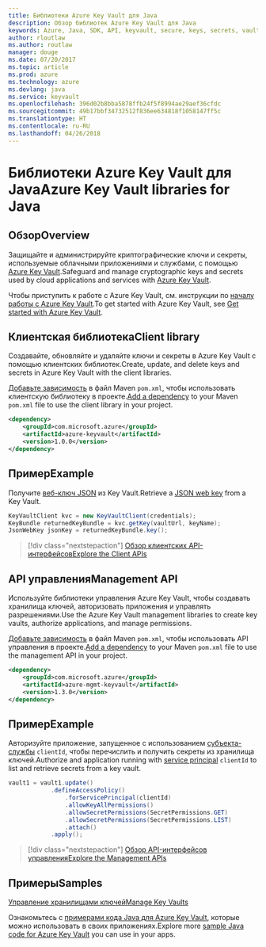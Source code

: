 ```yaml
---
title: Библиотеки Azure Key Vault для Java
description: Обзор библиотек Azure Key Vault для Java
keywords: Azure, Java, SDK, API, keyvault, secure, keys, secrets, vault
author: rloutlaw
ms.author: routlaw
manager: douge
ms.date: 07/20/2017
ms.topic: article
ms.prod: azure
ms.technology: azure
ms.devlang: java
ms.service: keyvault
ms.openlocfilehash: 396d02b8bba5878ffb24f5f8994ae29aef36cfdc
ms.sourcegitcommit: 49b17bbf34732512f836ee634818f1058147ff5c
ms.translationtype: HT
ms.contentlocale: ru-RU
ms.lasthandoff: 04/26/2018
---
```

# <a name="azure-key-vault-libraries-for-java"></a><span data-ttu-id="f8371-104">Библиотеки Azure Key Vault для Java</span><span class="sxs-lookup"><span data-stu-id="f8371-104">Azure Key Vault libraries for Java</span></span>

## <a name="overview"></a><span data-ttu-id="f8371-105">Обзор</span><span class="sxs-lookup"><span data-stu-id="f8371-105">Overview</span></span>

<span data-ttu-id="f8371-106">Защищайте и администрируйте криптографические ключи и секреты, используемые облачными приложениями и службами, с помощью [Azure Key Vault](/azure/key-vault/).</span><span class="sxs-lookup"><span data-stu-id="f8371-106">Safeguard and manage cryptographic keys and secrets used by cloud applications and services with [Azure Key Vault](/azure/key-vault/).</span></span>

<span data-ttu-id="f8371-107">Чтобы приступить к работе с Azure Key Vault, см. инструкции по [началу работы с Azure Key Vault](/azure/key-vault/key-vault-get-started).</span><span class="sxs-lookup"><span data-stu-id="f8371-107">To get started with Azure Key Vault, see [Get started with Azure Key Vault](/azure/key-vault/key-vault-get-started).</span></span>

## <a name="client-library"></a><span data-ttu-id="f8371-108">Клиентская библиотека</span><span class="sxs-lookup"><span data-stu-id="f8371-108">Client library</span></span>

<span data-ttu-id="f8371-109">Создавайте, обновляйте и удаляйте ключи и секреты в Azure Key Vault с помощью клиентских библиотек.</span><span class="sxs-lookup"><span data-stu-id="f8371-109">Create, update, and delete keys and secrets in Azure Key Vault with the client libraries.</span></span>

<span data-ttu-id="f8371-110">[Добавьте зависимость](https://maven.apache.org/guides/getting-started/index.html#How_do_I_use_external_dependencies) в файл Maven `pom.xml`, чтобы использовать клиентскую библиотеку в проекте.</span><span class="sxs-lookup"><span data-stu-id="f8371-110">[Add a dependency](https://maven.apache.org/guides/getting-started/index.html#How_do_I_use_external_dependencies) to your Maven `pom.xml` file to use the client library in your project.</span></span>  

```XML
<dependency>
    <groupId>com.microsoft.azure</groupId>
    <artifactId>azure-keyvault</artifactId>
    <version>1.0.0</version>
</dependency>
```   

## <a name="example"></a><span data-ttu-id="f8371-111">Пример</span><span class="sxs-lookup"><span data-stu-id="f8371-111">Example</span></span>

<span data-ttu-id="f8371-112">Получите [веб-ключ JSON](https://tools.ietf.org/html/draft-ietf-jose-json-web-key-18) из Key Vault.</span><span class="sxs-lookup"><span data-stu-id="f8371-112">Retrieve a [JSON web key](https://tools.ietf.org/html/draft-ietf-jose-json-web-key-18) from a Key Vault.</span></span>

```java
KeyVaultClient kvc = new KeyVaultClient(credentials);
KeyBundle returnedKeyBundle = kvc.getKey(vaultUrl, keyName);
JsonWebKey jsonKey = returnedKeyBundle.key();
```

> [!div class="nextstepaction"]
> [<span data-ttu-id="f8371-113">Обзор клиентских API-интерфейсов</span><span class="sxs-lookup"><span data-stu-id="f8371-113">Explore the Client APIs</span></span>](/java/api/overview/azure/keyvault/client)


## <a name="management-api"></a><span data-ttu-id="f8371-114">API управления</span><span class="sxs-lookup"><span data-stu-id="f8371-114">Management API</span></span>

<span data-ttu-id="f8371-115">Используйте библиотеки управления Azure Key Vault, чтобы создавать хранилища ключей, авторизовать приложения и управлять разрешениями.</span><span class="sxs-lookup"><span data-stu-id="f8371-115">Use the Azure Key Vault management libraries to create key vaults, authorize applications, and manage permissions.</span></span> 

<span data-ttu-id="f8371-116">[Добавьте зависимость](https://maven.apache.org/guides/getting-started/index.html#How_do_I_use_external_dependencies) в файл Maven `pom.xml`, чтобы использовать API управления в проекте.</span><span class="sxs-lookup"><span data-stu-id="f8371-116">[Add a dependency](https://maven.apache.org/guides/getting-started/index.html#How_do_I_use_external_dependencies) to your Maven `pom.xml` file to use the management API in your project.</span></span>  

```XML
<dependency>
    <groupId>com.microsoft.azure</groupId>
    <artifactId>azure-mgmt-keyvault</artifactId>
    <version>1.3.0</version>
</dependency>
```

## <a name="example"></a><span data-ttu-id="f8371-117">Пример</span><span class="sxs-lookup"><span data-stu-id="f8371-117">Example</span></span>

<span data-ttu-id="f8371-118">Авторизуйте приложение, запущенное с использованием [субъекта-службы](/azure/azure-resource-manager/resource-group-create-service-principal-portal) `clientId`, чтобы перечислить и получить секреты из хранилища ключей.</span><span class="sxs-lookup"><span data-stu-id="f8371-118">Authorize and application running with [service principal](/azure/azure-resource-manager/resource-group-create-service-principal-portal) `clientId` to list and retrieve secrets from a key vault.</span></span> 

```java
vault1 = vault1.update()
            .defineAccessPolicy()
                .forServicePrincipal(clientId)
                .allowKeyAllPermissions()
                .allowSecretPermissions(SecretPermissions.GET)
                .allowSecretPermissions(SecretPermissions.LIST)
                .attach()
            .apply();
```

> [!div class="nextstepaction"]
> [<span data-ttu-id="f8371-119">Обзор API-интерфейсов управления</span><span class="sxs-lookup"><span data-stu-id="f8371-119">Explore the Management APIs</span></span>](/java/api/overview/azure/keyvault/management)


## <a name="samples"></a><span data-ttu-id="f8371-120">Примеры</span><span class="sxs-lookup"><span data-stu-id="f8371-120">Samples</span></span>

<span data-ttu-id="f8371-121">[Управление хранилищами ключей][1]</span><span class="sxs-lookup"><span data-stu-id="f8371-121">[Manage Key Vaults][1]</span></span>   

[1]: https://github.com/Azure-Samples/key-vault-java-manage-key-vaults

<span data-ttu-id="f8371-122">Ознакомьтесь с [примерами кода Java для Azure Key Vault](https://azure.microsoft.com/resources/samples/?platform=java&term=key+vault), которые можно использовать в своих приложениях.</span><span class="sxs-lookup"><span data-stu-id="f8371-122">Explore more [sample Java code for Azure Key Vault](https://azure.microsoft.com/resources/samples/?platform=java&term=key+vault) you can use in your apps.</span></span>
